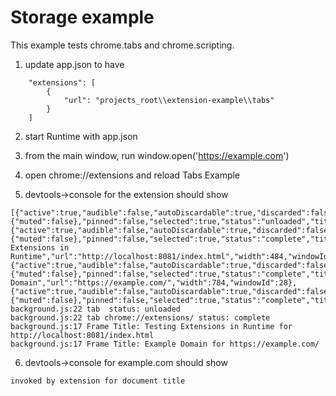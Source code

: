 # Storage example

This example tests chrome.tabs and chrome.scripting.

1. update app.json to have

~~~
	"extensions": [
		{
			"url": "projects_root\\extension-example\\tabs"
		}
	]
~~~

2. start Runtime with app.json

3. from the main window, run window.open('https://example.com')

4. open chrome://extensions and reload Tabs Example

5. devtools->console for the extension should show

~~~
[{"active":true,"audible":false,"autoDiscardable":true,"discarded":false,"groupId":-1,"height":561,"highlighted":true,"id":2,"incognito":false,"index":0,"mutedInfo":{"muted":false},"pinned":false,"selected":true,"status":"unloaded","title":"","url":"","width":784,"windowId":1},{"active":true,"audible":false,"autoDiscardable":true,"discarded":false,"favIconUrl":"http://localhost:8081/favicon.ico","groupId":-1,"height":561,"highlighted":true,"id":24,"incognito":false,"index":0,"mutedInfo":{"muted":false},"pinned":false,"selected":true,"status":"complete","title":"Testing Extensions in Runtime","url":"http://localhost:8081/index.html","width":484,"windowId":23},{"active":true,"audible":false,"autoDiscardable":true,"discarded":false,"groupId":-1,"height":461,"highlighted":true,"id":27,"incognito":false,"index":0,"mutedInfo":{"muted":false},"pinned":false,"selected":true,"status":"complete","title":"Example Domain","url":"https://example.com/","width":784,"windowId":28},{"active":true,"audible":false,"autoDiscardable":true,"discarded":false,"favIconUrl":"","groupId":-1,"height":461,"highlighted":true,"id":30,"incognito":false,"index":0,"mutedInfo":{"muted":false},"pinned":false,"selected":true,"status":"complete","title":"Extensions","url":"chrome://extensions/","width":784,"windowId":29}]
background.js:22 tab  status: unloaded
background.js:22 tab chrome://extensions/ status: complete
background.js:17 Frame Title: Testing Extensions in Runtime for http://localhost:8081/index.html
background.js:17 Frame Title: Example Domain for https://example.com/
~~~

6. devtools->console for example.com should show

~~~
invoked by extension for document title
~~~